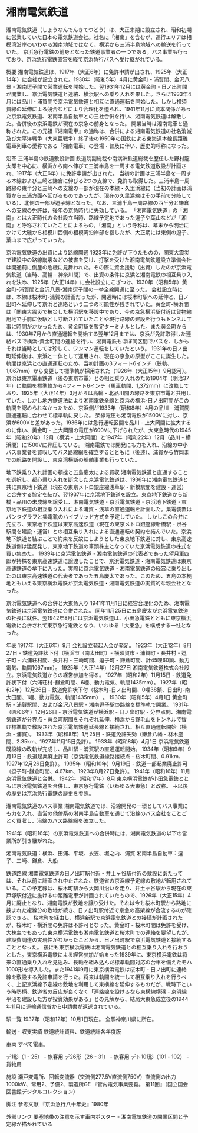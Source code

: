 # 湘南電気鉄道

湘南電気鉄道（しょうなんでんきてつどう）は、大正末期に設立され、昭和初期に営業していた日本の電気鉄道会社。社名に「湘南」を含むが、運行エリアは相模湾沿岸のいわゆる湘南地域ではなく、横浜から三浦半島地域への輸送を行っていた。
京浜急行電鉄の前身となった鉄道事業者の一つである。バス事業も行っており、京浜急行電鉄直営を経て京浜急行バスへ受け継がれている。

概要
湘南電気鉄道は、1917年（大正6年）に免許申請が出され、1925年（大正14年）に会社が設立された。1930年（昭和5年）4月に黄金町 - 浦賀間、金沢八景 - 湘南逗子間で営業運転を開始した。翌1931年12月には黄金町 - 日ノ出町間が開業し、京浜電気鉄道と連絡、横浜駅への乗り入れを果した。さらに1933年4月には品川 - 浦賀間で京浜電気鉄道と相互に直通運転を開始した。しかし横須賀線の延伸による競合などにより合理化を迫られ、1941年11月に資本関係があった京浜電気鉄道、湘南半島自動車との三社合併を行い、湘南電気鉄道は解散した。合併後の京浜電鉄が現在の京急の前身となった。
開業当時は湘南電車と通称された。この元祖『湘南電車』の通称は、合併による湘南電気鉄道の社名消滅及び太平洋戦争（大東亜戦争）終了後の1950年の国鉄による東海道本線長距離電車列車の愛称である「湘南電車」の登場・普及に伴い、歴史的呼称になった。

沿革
三浦半島の鉄道敷設計画
鉄道院副総裁や南満洲鉄道総裁を歴任した野村龍太郎を中心に、横浜から南へ伸びて三浦半島を一周する電気鉄道敷設が計画され、1917年（大正6年）に免許申請が出された。
当初の計画は三浦半島を一周する本線および三崎と鎌倉に伸びる2つの支線で、免許も取得した。三浦半島一周路線の東半分と三崎への支線の一部が現在の本線・久里浜線に（当初の計画は浦賀から三浦方面へ延びるものであったが、現在の久里浜線はその手前で分岐している）、北側の一部が逗子線となった。なお、三浦半島一周路線の西半分と鎌倉への支線の免許は、後年の京急時代に失効している。
「湘南電気鉄道」の「湘南」とは大正時代の会社設立当時、路線予定地であった逗子や葉山などが「湘南」と呼称されていたことによるもの。「湘南」という呼称は、幕末から明治にかけて大磯から相模川西側の相模湾沿岸部を指したが、大正期には東側の逗子、葉山まで広がっていった。

京浜電気鉄道の出資により路線開通
1923年に免許が下りたものの、関東大震災で建設中の路線崩壊などの被害を受け、打撃を受けた湘南電気鉄道設立準備会社は開通前に倒産の危機に見舞われた。その際に資金援助（出資）したのが京浜電気鉄道（当時、高輪 - 神奈川間）で、出資の条件に京浜と湘南電鉄の相互乗り入れを決め、1925年（大正14年）に会社設立にこぎつけ、1930年（昭和5年）黄金町-浦賀間と金沢八景-湘南逗子間の一挙全線開通に至った。
会社設立時には、本線は桜木町-浦賀の計画だったが、開通時には桜木町駅への延伸と、日ノ出町へ延伸して京浜と連絡という二つの可能性が残されていた。黄金町-横浜間は「関東大震災で被災した横浜駅を移設中であり、今の京急横浜駅付近は貨物線用地で手前に仮駅とし寸断されていたことや現行路線の建設を行うもトンネル工事に時間がかかったため、黄金町駅を暫定ターミナルとした。また黄金町からは、1930年7月から直通運転を開始する翌年12月までは、京浜が免許取得した連絡バスで横浜-黄金町間の連絡を行い、湘南電鉄もほぼ同区間でバスを、しかもそれは当時としては珍しく、ワンマン運転をしていたという。
1931年の日ノ出町延伸後は、京浜と一体として運用され、現在の京急の原型がここに誕生した。軌間は京浜との直通運転のため、当初計画の3フィート6インチ（狭軌、1,067mm）から変更して標準軌が採用された（1926年（大正15年）9月認可）。京浜は東京電車鉄道（後の東京市電）との相互乗り入れのため1904年（明治37年）に軌間を標準軌から4フィート6インチ（馬車軌間、1,372mm）に改軌しており、1925年（大正14年）3月からは高輪 - 北品川間の線路を東京市電と共用していた。しかし地方鉄道法により湘南電鉄全線と京浜の横浜-日ノ出町間がこの軌間を認められなかったため、京浜側が1933年（昭和8年）4月の品川 - 浦賀間直通運転に合わせて標準軌に戻した。
架線電圧も湘南電鉄が1500Vに対し、京浜が600Vと差があった。1936年には急行運転区間を品川 - 上大岡間に拡大するのに伴い、黄金町 - 上大岡間の電圧が600Vに下げられたが、大東急時代の1945年（昭和20年）12月（横浜 - 上大岡間）と1947年（昭和22年）12月（品川 - 横浜間）に1500Vに昇圧している。
湘南電鉄では開発にも力を入れ、沿線の中小バス事業者を買収してバス路線網を確立するとともに（後述）、浦賀から竹岡までの航路を開設し、東京湾横断の船舶事業も行っていた。

地下鉄乗り入れ計画の頓挫と五島慶太による買収
湘南電気鉄道と直通することを選択し、都心乗り入れを断念した京浜電気鉄道は、1936年に湘南電気鉄道と共に東京地下鉄道（現在の東京メトロ銀座線浅草駅 - 新橋駅間を建設・運営）と合弁する協定を結び、翌1937年に京浜地下鉄道を設立。東京地下鉄道から新橋 - 品川の未成線を譲受し、湘南電気鉄道・京浜電気鉄道・京浜地下鉄道・東京地下鉄道の相互乗り入れによる浦賀 - 浅草の直通運転を計画した。集電装置はパンタグラフと集電靴のハイブリッド方式を予定していた。
しかしこの合弁に先立ち、東京地下鉄道は東京高速鉄道（現在の東京メトロ銀座線新橋駅 - 渋谷駅間を建設・運営）との相互乗り入れによる直通運転の契約を結んでいた。京浜地下鉄道と結ぶことで約束を反故にしようとした東京地下鉄道に対し、東京高速鉄道側は猛反発し、東京地下鉄道の筆頭株主となっていた京浜電気鉄道の株式を買い集めた。
1939年に京浜電気鉄道・湘南電気鉄道の代表者であった望月軍四郎が持株を東京高速鉄道に譲渡したことで、京浜電気鉄道・湘南電気鉄道は東京高速鉄道の傘下に入った。実際に京浜電気鉄道・湘南電気鉄道の経営に乗り出したのは東京高速鉄道の代表者であった五島慶太であった。このため、五島の本拠地ともいえる東京横浜電鉄が京浜電気鉄道・湘南電気鉄道の実質的な親会社となった。

京浜電気鉄道への合併と大東急入り
1941年11月1日に経営合理化のため、湘南電気鉄道は京浜電気鉄道に合併された。
同年11月25日に五島慶太が京浜電気鉄道の社長に就任。翌1942年8月には京浜電気鉄道は、小田急電鉄とともに東京横浜電鉄に合併されて東京急行電鉄となり、いわゆる「大東急」を構成する一社となった。

年表
1917年（大正6年）9月 会社設立発起人会が発足。
1923年（大正12年）8月27日 - 鉄道免許状下付（横浜市（南太田町）- 横須賀市 - 浦賀町 - 長井村 - 逗子町 - 六浦荘村間、長井村 - 三崎町間、逗子町 - 鎌倉町間、計45哩60鎖、動力電気、軌間1067mm）。
1925年（大正14年）12月27日 湘南電気鉄道株式会社設立。京浜電気鉄道からの経営参加を得る。
1927年（昭和2年）11月15日 - 鉄道免許状下付（六浦荘村-鎌倉町間、6哩、動力電気、軌間1435mm）。
1927年（昭和2年）12月26日 - 鉄道免許状下付（桜木町-日ノ出町間、0哩38鎖、日出町-南太田間、1哩、動力電気、軌間1435mm） 。
1930年（昭和5年）4月1日 黄金町駅 - 浦賀駅間、および金沢八景駅 - 湘南逗子駅の路線を標準軌で開業。
1931年（昭和6年）12月26日 - 京浜電気鉄道が横浜駅 - 日ノ出町駅 - 分界点間、湘南電気鉄道が分界点 - 黄金町駅間をそれぞれ延伸。横浜から野毛山をトンネルで抜け標準軌で敷設された京浜電気鉄道延長線と接続され、相互直通運転開始（横浜 - 浦賀）。
1933年（昭和8年）1月25日 - 鉄道免許失効（鎌倉八幡 - 材木座間、2.35km、1927年11月15日免許）。
1933年（昭和8年）4月1日 京浜電気鉄道既設線の改軌が完成し、品川駅 - 浦賀駅の直通運転開始。
1934年（昭和9年）9月13日 - 鉄道起業廃止許可（京浜電気鉄道線路接続点 - 桜木町間、0.91km、1927年12月26日免許）。
1935年（昭和10年）9月19日 - 鉄道一部起業廃止許可（逗子町-鎌倉町間、4.67km、1923年8月27日免許）。
1941年（昭和16年）11月 京浜電気鉄道と合併。
1942年（昭和17年）8月 東京横浜電鉄が小田急電鉄とともに京浜電気鉄道を合併し、東京急行電鉄（いわゆる大東急）と改称。
→以後の歴史は京浜急行電鉄の歴史を参照。

湘南電気鉄道のバス事業
湘南電気鉄道では、沿線開発の一環としてバス事業にも力を入れ、直営の他傍系の湘南半島自動車を通じて沿線のバス会社をことごとく買収し、沿線のバス路線網を確立した。

1941年（昭和16年）の京浜電気鉄道への合併時には、湘南電気鉄道の以下の営業所が引き継がれた。

湘南電気鉄道：横浜、田浦、平坂、衣笠、堀之内、浦賀
湘南半島自動車：逗子、三崎、鎌倉、大船

鉄道路線
湘南電気鉄道の日ノ出町駅付近 - 井土ヶ谷駅付近の敷設にあたっては、それ以前に計画され中止された、鉄道省の京浜線予定線の敷地が転用されている。この予定線は、桜木町駅から大岡川沿いを走り、井土ヶ谷駅から現在の東戸塚駅付近に抜ける中距離電車が計画されていたもので、1926年（大正15年）4月に廃止となり、湘南電鉄が敷地を譲り受けた。それは今も桜木町駅から路地に挟まれた複線分の敷地が続き、日ノ出町駅付近で京急の高架線が合流するのが確認できる。
桜木町を経由し、横浜新駅で京浜電気鉄道との接続が計画されたが、桜木町 - 横浜間の免許は不許可となった。黄金町 - 桜木町間は免許を受け、大株主でもあった東京横浜電鉄も湘南電気鉄道と桜木町での連絡を要望したが、建設費調達の実現性がなかったことから、日ノ出町駅で京浜電気鉄道と接続することとなった。
後にも東京横浜電鉄は湘南電気鉄道との相互乗り入れを行おうとした。東京横浜電鉄による経営参加が始まった1939年に、東京横浜電鉄は将来の直通乗り入れを見込み、長軸を組み込んだ標準軌間対応の台車を備えたモハ1000形を導入した。また1941年9月に東京横浜電鉄は桜木町 - 日ノ出町に連絡線を敷設する免許申請を行った。将来は軌間を統一して相互乗り入れを行うべく、上記京浜線予定線の敷地を利用して東横線を延伸するものだが、戦時下という時勢柄、鉄道省の反応が良くなく「連絡線を設けるなら東横線横浜 - 京浜線平沼を建設した方が投資効果がある」との見解から、結局大東急成立後の1944年11月に運輸通信省から申請書が返送されている。

駅一覧
1937年（昭和12年）10月1日現在。
全駅神奈川県に所在。

輸送・収支実績
鉄道統計資料、鉄道統計各年度版

車両
すべて電車。

デ1形（1 - 25） - 旅客用
デ26形（26 - 31） - 旅客用
デト101形（101・102） - 貨物用

施設
瀬戸変電所、回転変流器（交流側277.5V直流側750V）直流側の出力1000kW、常用2、予備2、製造所GE
『管内電気事業要覧。 第11回』（国立国会図書館デジタルコレクション）

脚注
参考文献
『京浜急行八十年史』1980年

外部リンク
要塞地帯の注意を示す車内ポスター - 湘南電気鉄道の開業区間と予定線が描かれている